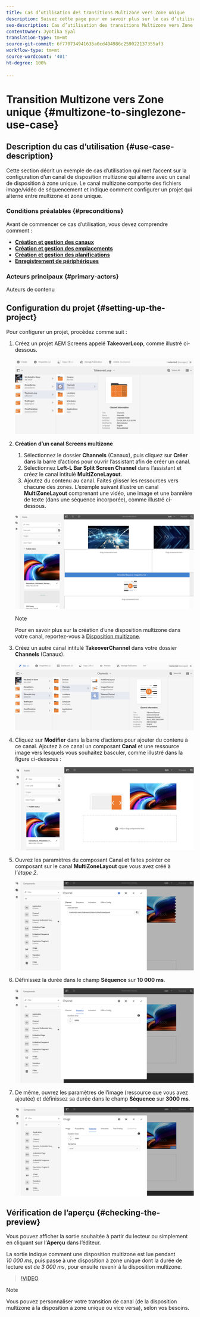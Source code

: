 ```yaml
---
title: Cas d’utilisation des transitions Multizone vers Zone unique
description: Suivez cette page pour en savoir plus sur le cas d’utilisation Multizone vers Zone unique.
seo-description: Cas d’utilisation des transitions Multizone vers Zone unique.
contentOwner: Jyotika Syal
translation-type: tm+mt
source-git-commit: 6f770734941635a0cd404986c259022137355af3
workflow-type: tm+mt
source-wordcount: '401'
ht-degree: 100%

---
```



# Transition Multizone vers Zone unique {#multizone-to-singlezone-use-case}


## Description du cas d’utilisation {#use-case-description}

Cette section décrit un exemple de cas d’utilisation qui met l’accent sur la configuration d’un canal de disposition multizone qui alterne avec un canal de disposition à zone unique. Le canal multizone comporte des fichiers image/vidéo de séquencement et indique comment configurer un projet qui alterne entre multizone et zone unique.

### Conditions préalables {#preconditions}

Avant de commencer ce cas d’utilisation, vous devez comprendre comment :

* **[Création et gestion des canaux](managing-channels.md)**
* **[Création et gestion des emplacements](managing-locations.md)**
* **[Création et gestion des planifications](managing-schedules.md)**
* **[Enregistrement de périphériques](device-registration.md)**

### Acteurs principaux {#primary-actors}

Auteurs de contenu

## Configuration du projet {#setting-up-the-project}

Pour configurer un projet, procédez comme suit :

1. Créez un projet AEM Screens appelé **TakeoverLoop**, comme illustré ci-dessous.

   ![ressource](assets/mz-to-sz1.png)


1. **Création d’un canal Screens multizone**

   1. Sélectionnez le dossier **Channels** (Canaux), puis cliquez sur **Créer** dans la barre d’actions pour ouvrir l’assistant afin de créer un canal.
   1. Sélectionnez **Left-L Bar Split Screen Channel** dans l’assistant et créez le canal intitulé **MultiZoneLayout**.
   1. Ajoutez du contenu au canal. Faites glisser les ressources vers chacune des zones. L’exemple suivant illustre un canal **MultiZoneLayout** comprenant une vidéo, une image et une bannière de texte (dans une séquence incorporée), comme illustré ci-dessous.

   ![ressource](assets/mz-to-sz2.png)

   >[!NOTE]
   >
   >Pour en savoir plus sur la création d’une disposition multizone dans votre canal, reportez-vous à [Disposition multizone](multi-zone-layout-aem-screens.md).


1. Créez un autre canal intitulé **TakeoverChannel** dans votre dossier **Channels** (Canaux).

   ![ressource](assets/mz-to-sz3.png)

1. Cliquez sur **Modifier** dans la barre d’actions pour ajouter du contenu à ce canal. Ajoutez à ce canal un composant **Canal** et une ressource image vers lesquels vous souhaitez basculer, comme illustré dans la figure ci-dessous :

   ![ressource](assets/mz-to-sz4.png)

1. Ouvrez les paramètres du composant Canal et faites pointer ce composant sur le canal **MultiZoneLayout** que vous avez créé à l’*étape 2*.

   ![ressource](assets/mz-to-sz5.png)

1. Définissez la durée dans le champ **Séquence** sur **10 000 ms**.

   ![ressource](assets/mz-to-sz6.png)

1. De même, ouvrez les paramètres de l’image (ressource que vous avez ajoutée) et définissez sa durée dans le champ **Séquence** sur **3000 ms**.

   ![ressource](assets/mz-to-sz7.png)

## Vérification de l’aperçu {#checking-the-preview}

Vous pouvez afficher la sortie souhaitée à partir du lecteur ou simplement en cliquant sur l’**Aperçu** dans l’éditeur.

La sortie indique comment une disposition multizone est lue pendant *10 000 ms*, puis passe à une disposition à zone unique dont la durée de lecture est de *3 000 ms*, pour ensuite revenir à la disposition multizone.

>[!VIDEO](https://video.tv.adobe.com/v/30366)

>[!NOTE]
>
>Vous pouvez personnaliser votre transition de canal (de la disposition multizone à la disposition à zone unique ou vice versa), selon vos besoins.